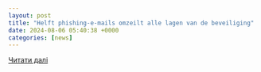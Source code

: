 ```yaml
---
layout: post
title: "Helft phishing-e-mails omzeilt alle lagen van de beveiliging"
date: 2024-08-06 05:40:38 +0000
categories: [news]
---
```


[Читати далі](https://www.dutchitchannel.nl/research/466240/helft-phishing-e-mails-omzeilt-alle-lagen-van-de-beveiliging)
